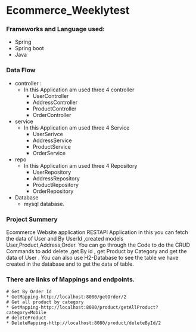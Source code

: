 # Ecommerce_Weeklytest
### Frameworks and Language used:
* Spring
* Spring boot
* Java

### Data Flow
* controller : 
  * In this Application am used three 4 controller
    * UserController
    * AddressController
    * ProductController
    * OrderController
* service
  * In this Application am used three 4 Service
    * UserSerivce
    * AddressService
    * ProductService
    * OrderService
* repo
  * In this Application am used three 4 Repository
    * UserRepository
    * AddressRepository
    * ProductRepository
    * OrderRepository
* Database
  * mysql database.


### Project Summery

Ecommerce Website application RESTAPI Application in this you can fetch the data of  User and By UserId ,created models User,Product,Address,Order. You can go through the Code to do the CRUD Commands to add delete ,get By id , get Product by Category and get the data of User . You can also use H2-Database to see the table we have created in the database and to get the data of table.


  ### There are links of Mappings and endpoints.
    # Get By Order Id
    * GetMapping-http://localhost:8080/getOrder/2
    # Get all product by category
    * GetMapping-http://localhost:8080/product/getAllProduct?category=Mobile
    # deleteProduct
    * DeleteMapping-http://localhost:8080/product/deleteById/2
